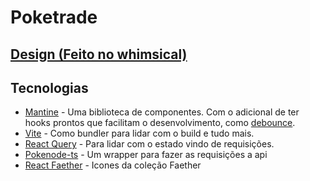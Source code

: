 # Poketrade

## [Design (Feito no whimsical)](https://whimsical.com/poketrade-64ZqShfQEgV1mCqoYU9Gxn)

## Tecnologias

- [Mantine](https://mantine.dev) - Uma biblioteca de componentes. Com o adicional de ter hooks prontos que facilitam o desenvolvimento, como [debounce](https://mantine.dev/hooks/use-debounced-value/).
- [Vite](https://vitejs.dev/) - Como bundler para lidar com o build e tudo mais.
- [React Query](https://react-query.tanstack.com) - Para lidar com o estado vindo de requisições.
- [Pokenode-ts](https://github.com/Gabb-c/pokenode-ts) - Um wrapper para fazer as requisições a api
- [React Faether](https://github.com/feathericons/react-feather) - Icones da coleção Faether
